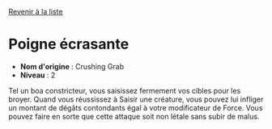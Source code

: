 [Revenir à la liste](..)

# Poigne écrasante

 * **Nom d'origine** : Crushing Grab
 * **Niveau** : 2


<p>Tel un boa constricteur, vous saisissez fermement vos cibles pour les broyer. Quand vous réussissez à Saisir une créature, vous pouvez lui infliger un montant de dégâts contondants égal à votre modificateur de Force. Vous pouvez faire en sorte que cette attaque soit non létale sans subir de malus.</p>